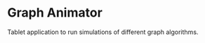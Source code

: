 Graph Animator
==============

Tablet application to run simulations of different graph algorithms.
